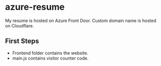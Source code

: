# azure-resume
My resume is hosted on Azure Front Door. Custom domain name is hosted on Cloudflare.

## First Steps
- Frontend folder contains the website.
- main.js contains visitor counter code.